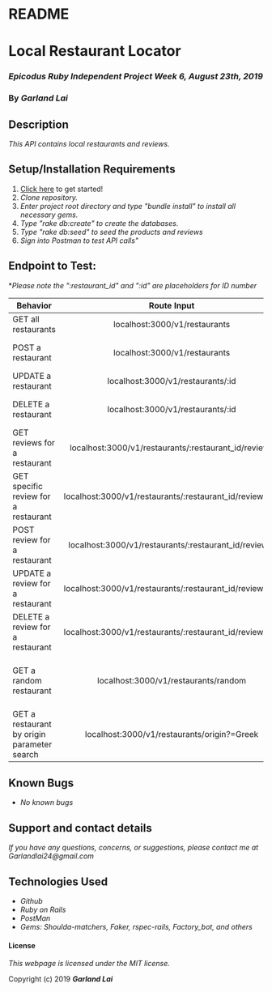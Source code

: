 # README
# Local Restaurant Locator

### _Epicodus Ruby Independent Project Week 6, August 23th, 2019_

### By _*Garland Lai*_

## Description

_This API contains local restaurants and reviews._

## Setup/Installation Requirements

1. [Click here](https://github.com/GarlandLai/Business-finder.git) to get started!
2. _Clone repository._
3. _Enter project root directory and type "bundle install" to install all necessary gems._
4. _Type "rake db:create" to create the databases._
5. _Type "rake db:seed" to seed the products and reviews_
6. _Sign into Postman to test API calls"_

## Endpoint to Test:

*_Please note the ":restaurant_id" and ":id" are placeholders for ID number_

| Behavior | Route Input | Output |
| ------------- |:-------------:| -----:|
| GET all restaurants | localhost:3000/v1/restaurants | Returns all restaurants |
| POST a restaurant | localhost:3000/v1/restaurants | Create a new restaurant |
| UPDATE a restaurant | localhost:3000/v1/restaurants/:id | Updates restaurant |
| DELETE a restaurant | localhost:3000/v1/restaurants/:id | Deletes restaurant off the list |
| GET reviews for a restaurant | localhost:3000/v1/restaurants/:restaurant_id/reviews | Returns all reviews for the restaurant |
| GET specific review for a restaurant | localhost:3000/v1/restaurants/:restaurant_id/reviews/:id | Returns a review for a restaurant |
| POST review for a restaurant | localhost:3000/v1/restaurants/:restaurant_id/reviews/ | Creates a review for a restaurant |
| UPDATE a review for a restaurant | localhost:3000/v1/restaurants/:restaurant_id/reviews/:id | Updates current restaurant |
| DELETE a review for a restaurant | localhost:3000/v1/restaurants/:restaurant_id/reviews/:id | Deletes restaurant review |
| GET a random restaurant | localhost:3000/v1/restaurants/random | Returns a randomized restaurant from database |
| GET a restaurant by origin parameter search | localhost:3000/v1/restaurants/origin?=Greek | Returns all restaurants with the origin "Greek" |

## Known Bugs

* _No known bugs_

## Support and contact details

_If you have any questions, concerns, or suggestions, please contact me at Garlandlai24@gmail.com_

## Technologies Used

* _Github_
* _Ruby on Rails_
* _PostMan_
* _Gems: Shoulda-matchers, Faker, rspec-rails, Factory_bot, and others_


#### License

*This webpage is licensed under the MIT license.*

Copyright (c) 2019 **_Garland Lai_**
